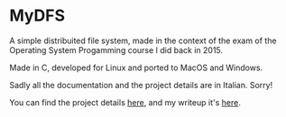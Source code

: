 # MyDFS

A simple distribuited file system, made in the context of the exam of the Operating System Progamming course I did back in 2015.

Made in C, developed for Linux and ported to MacOS and Windows.

Sadly all the documentation and the project details are in Italian. Sorry!

You can find the project details [here](specs.md), and my writeup it's [here](MyDistributedFileSystem.pdf).